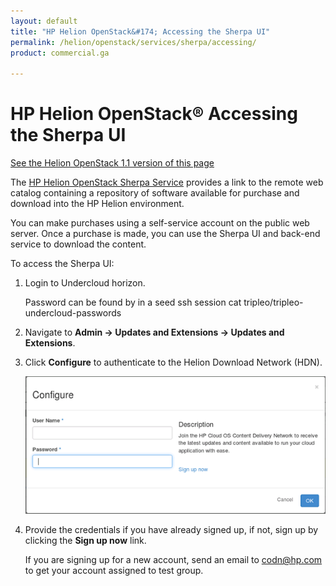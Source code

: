 ```yaml
---
layout: default
title: "HP Helion OpenStack&#174; Accessing the Sherpa UI"
permalink: /helion/openstack/services/sherpa/accessing/
product: commercial.ga

---
```

<!--PUBLISHED-->


<script>

function PageRefresh {
onLoad="window.refresh"
}

PageRefresh();

</script>
<!--
<p style="font-size: small;"> <a href="/helion/openstack/">&#9664; PREV | <a href="/helion/openstack/">&#9650; UP</a> | <a href="/helion/openstack/faq/">NEXT &#9654; </a></p>
-->

# HP Helion OpenStack&reg; Accessing the Sherpa UI
[See the Helion OpenStack 1.1 version of this page](/helion/openstack/1.1/services/sherpa/accessing/)

The [HP Helion OpenStack Sherpa Service](/helion/openstack/services/sherpa/overview/) provides a link to the remote web catalog containing a repository of software available for purchase and download into the HP Helion environment.

You can make purchases using a self-service account on the public web server. Once a purchase is made, you can use the Sherpa UI and back-end service to download the content. 

To access the Sherpa UI:

1.	Login to Undercloud horizon.  

	Password can be found by in a seed ssh session cat tripleo/tripleo-undercloud-passwords

2.	Navigate to **Admin -> Updates and Extensions -> Updates and Extensions**. 

3.	Click **Configure** to authenticate to the Helion Download Network (HDN).

	<img src="media/SherpaConfigure.png">

4.	Provide the credentials if you have already signed up, if not, sign up by clicking the **Sign up now** link.
 
	If you are signing up for a new account, send an email to codn@hp.com to get your account assigned to test group.  
